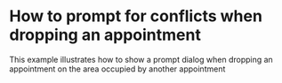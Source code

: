 # How to prompt for conflicts when dropping an appointment


<p>This example illustrates how to show a prompt dialog when dropping an appointment on the area occupied by another appointment</p>

<br/>


